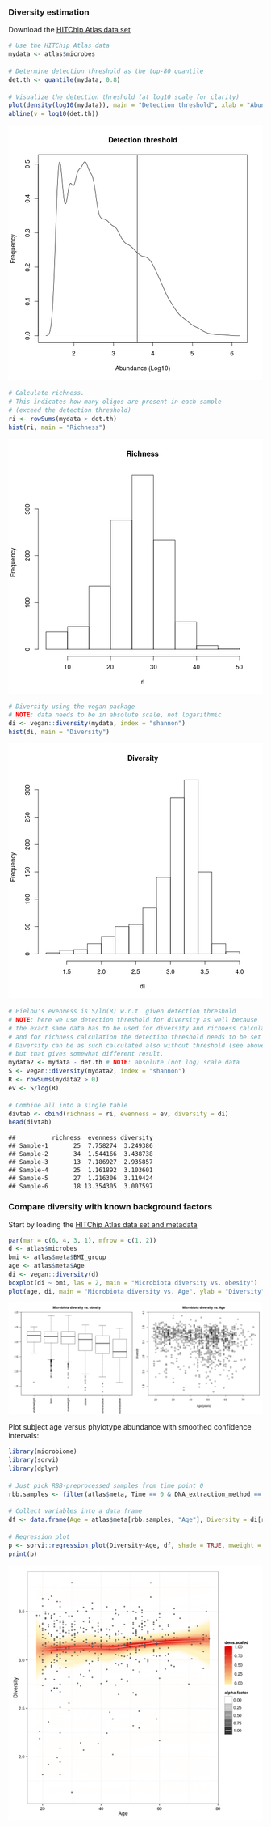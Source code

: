 ### Diversity estimation

Download the [HITChip Atlas data set](Data.md)


```r
# Use the HITChip Atlas data
mydata <- atlas$microbes

# Determine detection threshold as the top-80 quantile
det.th <- quantile(mydata, 0.8)

# Visualize the detection threshold (at log10 scale for clarity)
plot(density(log10(mydata)), main = "Detection threshold", xlab = "Abundance (Log10)", ylab = "Frequency")
abline(v = log10(det.th))
```

![plot of chunk diversity-example](figure/diversity-example-1.png) 

```r
# Calculate richness. 
# This indicates how many oligos are present in each sample
# (exceed the detection threshold)
ri <- rowSums(mydata > det.th)
hist(ri, main = "Richness")
```

![plot of chunk diversity-example](figure/diversity-example-2.png) 

```r
# Diversity using the vegan package
# NOTE: data needs to be in absolute scale, not logarithmic
di <- vegan::diversity(mydata, index = "shannon")
hist(di, main = "Diversity")
```

![plot of chunk diversity-example](figure/diversity-example-3.png) 

```r
# Pielou's evenness is S/ln(R) w.r.t. given detection threshold
# NOTE: here we use detection threshold for diversity as well because
# the exact same data has to be used for diversity and richness calculation,
# and for richness calculation the detection threshold needs to be set anyway
# Diversity can be as such calculated also without threshold (see above)
# but that gives somewhat different result.
mydata2 <- mydata - det.th # NOTE: absolute (not log) scale data
S <- vegan::diversity(mydata2, index = "shannon")
R <- rowSums(mydata2 > 0)
ev <- S/log(R)

# Combine all into a single table
divtab <- cbind(richness = ri, evenness = ev, diversity = di)
head(divtab)
```

```
##          richness  evenness diversity
## Sample-1       25  7.758274  3.249386
## Sample-2       34  1.544166  3.438738
## Sample-3       13  7.186927  2.935857
## Sample-4       25  1.161892  3.103601
## Sample-5       27  1.216306  3.119424
## Sample-6       18 13.354305  3.007597
```


### Compare diversity with known background factors

Start by loading the [HITChip Atlas data set and metadata](Data.Rmd)


```r
par(mar = c(6, 4, 3, 1), mfrow = c(1, 2))
d <- atlas$microbes
bmi <- atlas$meta$BMI_group
age <- atlas$meta$Age
di <- vegan::diversity(d)
boxplot(di ~ bmi, las = 2, main = "Microbiota diversity vs. obesity")
plot(age, di, main = "Microbiota diversity vs. Age", ylab = "Diversity", xlab = "Age (years)")
```

![plot of chunk diversitywithmetadata](figure/diversitywithmetadata-1.png) 


Plot subject age versus phylotype abundance with smoothed confidence intervals:


```r
library(microbiome)
library(sorvi)
library(dplyr)

# Just pick RBB-preprocessed samples from time point 0
rbb.samples <- filter(atlas$meta, Time == 0 & DNA_extraction_method == "r")$SampleID

# Collect variables into a data frame
df <- data.frame(Age = atlas$meta[rbb.samples, "Age"], Diversity = di[rbb.samples])

# Regression plot
p <- sorvi::regression_plot(Diversity~Age, df, shade = TRUE, mweight = TRUE, verbose = FALSE)
print(p)
```

![plot of chunk visu-example3](figure/visu-example3-1.png) 

